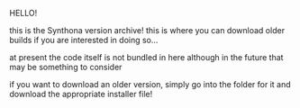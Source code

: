 HELLO!

this is the Synthona version archive! this is where you can download older builds if you are interested in doing so...

at present the code itself is not bundled in here although in the future that may be something to consider

if you want to download an older version, simply go into the folder for it and download the appropriate installer file!

